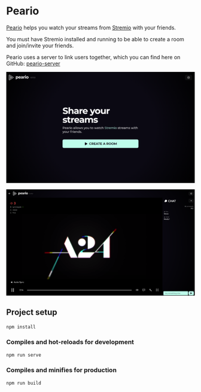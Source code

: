 # Peario

[Peario](https://peario.xyz) helps you watch your streams from [Stremio](https://stremio.com) with your friends.

You must have Stremio installed and running to be able to create a room and join/invite your friends.

Peario uses a server to link users together, which you can find here on GitHub: [peario-server](https://github.com/tymmesyde/peario-server)

![Peario Frontpage](screenshot.png)

![Peario Player](screenshot1.png)

## Project setup
```
npm install
```

### Compiles and hot-reloads for development
```
npm run serve
```

### Compiles and minifies for production
```
npm run build
```

